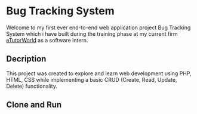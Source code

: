 # Bug Tracking System

Welcome to my first ever end-to-end web application project Bug Tracking System which i have built during the training phase at my current firm [eTutorWorld](https://www.etutorworld.com) as a software intern.

## Decription
This project was created to explore and learn web development using PHP, HTML, CSS while implementing a basic CRUD (Create, Read, Update, Delete) functionality.

## Clone and Run